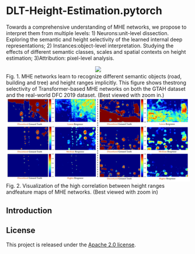# DLT-Height-Estimation.pytorch

Towards a comprehensive understanding of MHE networks, we propose to interpret them from multiple levels: 1) Neurons:unit-level dissection. Exploring the semantic and height selectivity of the learned internal deep representations; 2) Instances:object-level interpretation. Studying the effects of different semantic classes, scales and spatial contexts on height estimation; 3)Attribution: pixel-level analysis. 

<div align="center">
  <img src="resources/s1.png" width="800"/>  
</div>
Fig. 1. MHE networks learn to recognize different semantic objects (road, building and tree) and height ranges implicitly. This figure shows thestrong selectivity of Transformer-based MHE networks on both the GTAH dataset and the real-world DFC 2019 dataset. (Best viewed with zoom in.)

<div align="center">
<img src="resources/s2.png" width="800"/>  
</div>
Fig. 2. Visualization of the high correlation between height ranges andfeature maps of MHE networks. (Best viewed with zoom in)



## Introduction

## License

This project is released under the [Apache 2.0 license](LICENSE).
